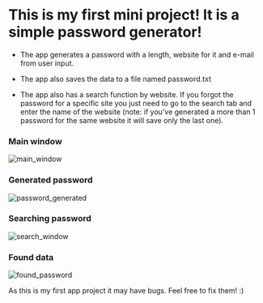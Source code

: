 # This is my first mini project! It is a simple password generator!

* The app generates a password with a length, website for it and e-mail from user input.

* The app also saves the data to a file named password.txt

* The app also has a search function by website. If you forgot the password for a specific site you just need to go to the search tab and enter the name of the website (note: if you've generated a more than 1 password for the same website it will save only the last one).


### Main window
![main_window](https://user-images.githubusercontent.com/106109451/179818282-86d5b331-8882-4a51-8c34-b69892cb71bf.png)



### Generated password
![password_generated](https://user-images.githubusercontent.com/106109451/179818346-517dd619-f361-4e95-982e-f2342b9fb85e.png)



### Searching password
![search_window](https://user-images.githubusercontent.com/106109451/179818404-ca63e2ea-9ac0-4395-8522-fe05b0e6021f.png)



### Found data
![found_password](https://user-images.githubusercontent.com/106109451/179818449-bf94d491-edf2-42ed-b40e-cb8e8b64225d.png)


As this is my first app project it may have bugs. Feel free to fix them! :)
